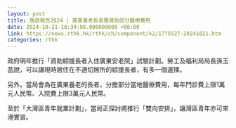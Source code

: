 ```yaml
---
layout: post
title: 施政報告2024 | 廣東養老長者獲資助部分醫療費用
date: 2024-10-21 18:34:08.000000000 +08:00
link: https://news.rthk.hk/rthk/ch/component/k2/1775527-20241021.htm
categories: rthk
---
```


政府明年推行「資助綜援長者入住廣東安老院」試驗計劃。勞工及福利局局長孫玉菡說，可以讓現時居住在不適切居所的綜援長者，有多一個選擇。

另外，當局會為在廣東養老的長者，分擔部分當地醫療費用，每年門診費上限1萬元人民幣、入院費上限3萬元人民幣。

至於「大灣區青年就業計劃」，當局正探討將推行「雙向安排」，讓灣區青年亦可來港實習。
